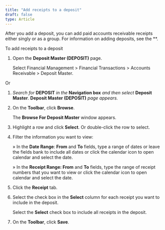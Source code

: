 ```yaml
---
title: "Add receipts to a deposit"
draft: false
type: Article
---
```


After you add a deposit, you can add paid accounts receivable receipts either singly or as a group. For information on adding deposits, see the **.

To add receipts to a deposit

1.  Open the **Deposit Master (DEPOSIT)** page.

    Select Financial Management > Financial Transactions > Accounts Receivable > Deposit Master.

Or

1.  *Search for* **DEPOSIT** *in the* **Navigation box** *and then select* **Deposit Master**. **Deposit Master (DEPOSIT)** *page appears.*
2.  On the **Toolbar**, click **Browse**.

    The **Browse For Deposit Master** window appears.

3.  Highlight a row and click **Select**. Or double-click the row to select.
4.  Filter the information you want to view:

    » In the **Date Range**: **From** and **To** fields, type a range of dates or leave the fields bank to include all dates or click the calendar icon to open calendar and select the date.

    » In the **Receipt Range: From** and **To** fields, type the range of receipt numbers that you want to view or click the calendar icon to open calendar and select the date.

5.  Click the **Receipt** tab.
6.  Select the check box in the **Select** column for each receipt you want to include in the deposit.

    Select the **Select** check box to include all receipts in the deposit.

7.  On the **Toolbar**, click **Save**.